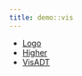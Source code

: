 ```yaml
---
title: demo::vis
---
```



* [Logo](../../../Library/demo/vis/Logo.md)
* [Higher](../../../Library/demo/vis/Higher.md)
* [VisADT](../../../Library/demo/vis/VisADT.md)